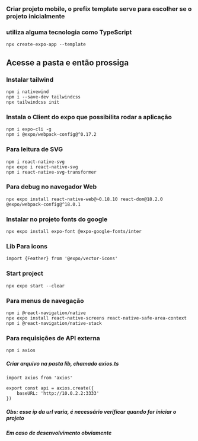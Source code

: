 ### Criar projeto mobile, o prefix template serve para escolher se o projeto inicialmente
### utiliza alguma tecnologia como TypeScript

    npx create-expo-app --template

## Acesse a pasta e então prossiga

### Instalar tailwind

    npm i nativewind
    npm i --save-dev tailwindcss
    npx tailwindcss init

### Instala o Client do expo que possibilita rodar a aplicação

    npm i expo-cli -g
    npm i @expo/webpack-config@^0.17.2

### Para leitura de SVG

    npm i react-native-svg
    npx expo i react-native-svg
    npm i react-native-svg-transformer

### Para debug no navegador Web

    npx expo install react-native-web@~0.18.10 react-dom@18.2.0 @expo/webpack-config@^18.0.1

### Instalar no projeto fonts do google

    npx expo install expo-font @expo-google-fonts/inter
    
### Lib Para icons

    import {Feather} from '@expo/vector-icons'  


### Start project

    npx expo start --clear

### Para menus de navegação

    npm i @react-navigation/native
    npx expo install react-native-screens react-native-safe-area-context
    npm i @react-navigation/native-stack

### Para requisições de API externa

    npm i axios

##### Criar arquivo na pasta lib, chamado axios.ts

    import axios from 'axios'

    export const api = axios.create({
        baseURL: 'http://10.0.2.2:3333'
    })

##### Obs: esse ip da url varia, é necessário verificar quando for iniciar o projeto
##### Em caso de desenvolvimento obviamente